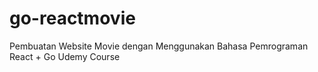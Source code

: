 # go-reactmovie

Pembuatan Website Movie dengan Menggunakan Bahasa Pemrograman React + Go
Udemy Course
